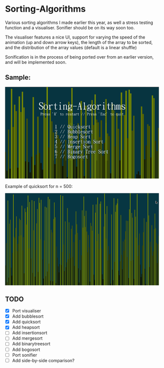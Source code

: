 # Sorting-Algorithms
Various sorting algorithms I made earlier this year, as well a stress testing function and a visualiser. Sonifier should be on its way soon too.

The visualiser features a nice UI, support for varying the speed of the animation (up and down arrow keys), the length of the array to be sorted, and the distribution of the array values (default is a linear shuffle)

Sonification is in the process of being ported over from an earlier version, and will be implemented soon.
 
Sample:
---------------
![sample run](sample_run.gif)

Example of quicksort for n = 500:

![n = 500](500n_quicksort.gif)

TODO
----------

 - [x] Port visualiser
 - [x] Add bubblesort
 - [x] Add quicksort
 - [x] Add heapsort
 - [ ] Add insertionsort
 - [ ] Add mergesort
 - [ ] Add binarytreesort
 - [ ] Add bogosort
 - [ ] Port sonifier
 - [ ] Add side-by-side comparison?
